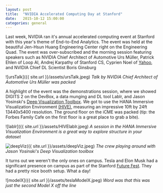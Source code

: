 ```yaml
---
layout: post
title:  "NVIDIA Accelerated Computing Day at Stanford"
date:   2015-10-12 15:00:00
categories: general
---
```


Last week, NVIDIA ran it's annual accelerated computing event at Stanford with this year's theme of End-to-End Analytics.  The event was held at the beautiful Jen-Hsun Huang Engineering Center right on the Engineering Quad.  The event was over-subscribed and the morning session featuring speakers such as NVIDIA Chief Architect of Automotive Urs Müller, Patrick Ehlen of Loop AI, Andrej Karpathy of Stanford CS, Cyprien Noel of [Yahoo][yahooSpark], and NVIDIA Chief DL Scientist Boris Ginsburg 

![ursTalk]({{ site.url }}/assets/ursTalk.jpeg)
*Talk by NVIDIA Chief Architect of Automotive Urs Müller was packed*

A highlight of the event was the demonstrations session, where we showed DIGITS 2 on the DevBox, a data munging and DL tool Lablr, and Jason Yosinski's [Deep Visualization Toolbox][deepViz].  We got to use the HANA Immersive Visualization Environment [(HIVE)][HIVE], measuring an impressive 10ft by 24ft 13440x5400 resolution. The ground floor on the iCME was packed (tip: the Forbes Family Cafe on the first floor is a great place to grab a bite).

![lablr]({{ site.url }}/assets/HIVElablr.jpeg)
*A session in the HANA Immersive Visualization Environment is a great way to explore structure in your dataset*

![deepViz]({{ site.url }}/assets/deepViz.jpeg)
*The crew playing around with Jason Yosinski's Deep Visualization toolbox*

It turns out we weren't the only ones on campus.  Tesla and Elon Musk had a significant presence on campus as part of the Stanford [Future Fest][ff].  They had a pretty nice booth setup.  What a day!

![modelX]({{ site.url }}/assets/teslaModelX.jpeg)
*Word was that this was just the second Model X off the line*

[yahooSpark]:		http://yahoohadoop.tumblr.com/post/129872361846/large-scale-distributed-deep-learning-on-hadoop
[deepViz]:			https://github.com/yosinski/deep-visualization-toolbox
[HIVE]:				https://icme.stanford.edu/computer-resources/hive
[ff]:   			http://stvp.stanford.edu/futurefest/
